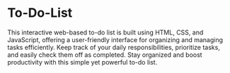 # To-Do-List
This interactive web-based to-do list is built using HTML, CSS, and JavaScript, offering a user-friendly interface for organizing and managing tasks efficiently. Keep track of your daily responsibilities, prioritize tasks, and easily check them off as completed. Stay organized and boost productivity with this simple yet powerful to-do list.
